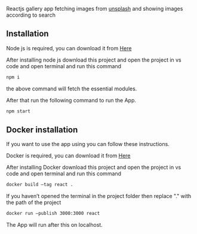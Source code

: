 Reactjs gallery app fetching images from [unsplash](https://unsplash.com/) and showing images according to search

## Installation

Node js is required, you can download it from [Here](https://nodejs.org/en/)

After installing node js download this project and open the project in vs code and open terminal and run this command
```bash
npm i
```
the above command will fetch the essential modules.

After that run the following command to run the App.

```bash
npm start
```
## Docker installation

If you want to use the app using you can follow these instructions. 

Docker is required, you can download it from [Here](https://hub.docker.com/)

After installing Docker download this project and open the project in vs code and open terminal and run this command

```bash
docker build —tag react .
```
If you haven’t opened the terminal in the project folder then replace "." with the path of the project 

```bash
docker run —publish 3000:3000 react
```

The App will run after this on localhost.
